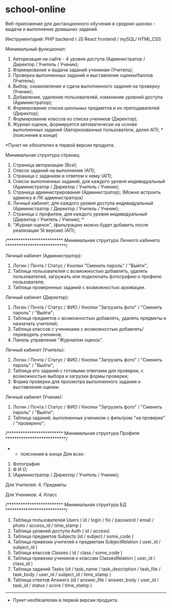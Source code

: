 # school-online
Веб-приложение для дистанционного обучения  в средних школах - выдача и выполнение домашних заданий.

Инструментарий: PHP backend / JS React frontend / mySQL/ HTML,CSS

Минимальный функционал:

1. Авторизация на сайте - 4 уровня доступа (Администратор / Директор / Учитель / Ученик);
2. Формирование и выдача заданий ученикам (Учитель);
3. Проверка выполненных заданий и выставление оценки/баллов (Учитель);
4. Выбор, ознакомление и сдача выполненного задания на проверку (Ученик);
5. Добавление, удаление пользователей, изменение уровней доступа (Администратор);
6. Формирование списка школьных предметов и их преподавателей (Директор);
7. Формирование классов из списка учеников (Директор);
8. Журнал оценок, формируется автоматически на основе выполненных заданий (Авторизованные пользователи, далее АП);  * (пояснения в конце)

*Пункт не обязателен в первой версии продукта.

Минимальная структура страниц:
1. Страница авторизации (Все);
2. Список заданий на выполнение (АП);
3. Страница с заданием и ответом к нему (АП);
4. Список выполненных заданий, для каждого уровня индивидуальный (Администратор / Директор / Учитель / Ученик);
5. Страница администрирования (Администратор); (Можно встроить админку в ЛК администратора)
6. Личный кабинет, для каждого уровня доступа индивидуальный (Администратор / Директор / Учитель / Ученик);
7. Страница с профилем, для каждого уровня индивидуальный (Директор / Учитель / Ученик);                            *
8. "Журнал оценок", (фильтрацию можно будет добавить после реализации 1й версии) (АП);

/************************* Минимальная структура Личного кабинета ***************************/

Личный кабинет (Администратор):
1. Логин / Почта / Статус / Кнопки "Сменить пароль" / "Выйти";
2. Таблица пользователей с возможностью добавлять, удалять пользователей, загружать или подключать фотографию к профилю пользователя;
3. Таблица проверенных заданий с возможностью архивации.

Личный кабинет (Директор):
1. Логин / Почта / Статус /  ФИО / Кнопки "Загрузить фото" / "Сменить пароль" / "Выйти";
2. Таблица предметов с возможностью добавлять, удалять предметы и назначать учителей;
3. Таблица классов с учениками с возможностью добавлять/переводить учеников;
4. Панель управления "Журналом оценок".

Личный кабинет (Учитель):
1. Логин / Почта / Статус /  ФИО / Кнопки "Загрузить фото" / "Сменить пароль" / "Выйти";
2. Таблица его заданий с готовыми ответами для проверки, с возможностью выбора и загрузки формы проверки;
3. Форма проверки для просмотра выполненного задания и выставления оценки.

Личный кабинет (Ученик):
1. Логин / Почта / Статус /  ФИО / Кнопки "Загрузить фото" / "Сменить пароль" / "Выйти";
2. Таблица заданий, выполненных учеником с фильтром "на проверке" / "проверено";

/************************* Минимальная структура Профиля ***************************/
* - пояснения в конце
Для всех:
1. Фотография
2. Ф И О;
3. (Администратор / Директор / Учитель / Ученик);

Для Учителей:
4. Предметы

Для Учеников:
4. Класс

/************************* Минимальная структура БД ***************************/

1. Таблица пользователей Users ( id / login / fio / password / email / photo / access_id / time_stamp )
2. Таблица уровней доступа Auth ( id / access)
3. Таблица предметов Subjects (id / subject / some_code )
4. Таблица привязки учителей к предметам SubjectRelation ( user_id / subject_id )
5. Таблица классов Classes ( id / class / some_code )
6. Таблица привязки учеников к классам ClassesRelation ( user_id / class_id )
7. Таблица заданий Tasks (id / task_name / task_description / task_file / task_body / user_id / subject_id / time_stamp )
8. Таблица ответов Answers (id / answer_file / answer_body / user_id / task_id / status / score / time_stamp )

___________________________________________________________________________________________
* Пункт необязателен в первой версии продукта.

